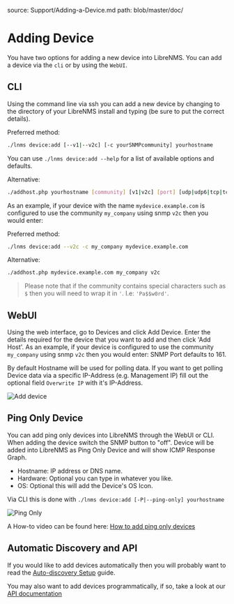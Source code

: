 source: Support/Adding-a-Device.md
path: blob/master/doc/

# Adding Device

You have two options for adding a new device into LibreNMS. You can
add a device via the `cli` or by using the `WebUI`.

## CLI

Using the command line via ssh you can add a new device by changing to
the directory of your LibreNMS install and typing (be sure to put the
correct details).

Preferred method:
```bash
./lnms device:add [--v1|--v2c] [-c yourSNMPcommunity] yourhostname
```

You can use `./lnms device:add --help` for a list of available options and defaults.

Alternative:
```bash
./addhost.php yourhostname [community] [v1|v2c] [port] [udp|udp6|tcp|tcp6]
```

As an example, if your device with the name `mydevice.example.com` is
configured to use the community `my_company` using snmp `v2c` then you
would enter:

Preferred method:
```bash
./lnms device:add --v2c -c my_company mydevice.example.com
```

Alternative:
```bash
./addhost.php mydevice.example.com my_company v2c
```

> Please note that if the community contains special characters such
> as `$` then you will need to wrap it in `'`. I.e: `'Pa$$w0rd'`.

## WebUI

Using the web interface, go to Devices and click Add Device. Enter the
details required for the device that you want to add and then click
'Add Host'. As an example, if your device is configured to use the
community `my_company` using snmp `v2c` then you would enter: SNMP
Port defaults to 161.

By default Hostname will be used for polling data. If you want
to get polling Device data via a specific IP-Address (e.g. Management IP)
fill out the optional field `Overwrite IP` with it's IP-Address.

![Add device](/img/webui_add_device.png)

## Ping Only Device

You can add ping only devices into LibreNMS through the WebUI or CLI. When
adding the device switch the SNMP button to "off". Device will be
added into LibreNMS as Ping Only Device and will show ICMP Response Graph.

- Hostname: IP address or DNS name.
- Hardware: Optional you can type in whatever you like.
- OS: Optional this will add the Device's OS Icon.

Via CLI this is done with `./lnms device:add [-P|--ping-only] yourhostname`

![Ping Only](/img/add-ping-only.png)

A How-to video can be found here: [How to add ping only devices](https://youtu.be/cjuByubg-uk)

## Automatic Discovery and API

If you would like to add devices automatically then you will probably
want to read the [Auto-discovery
Setup](../Extensions/Auto-Discovery.md) guide.

You may also want to add devices programmatically, if so, take a look
at our [API documentation](../API/index.md)
